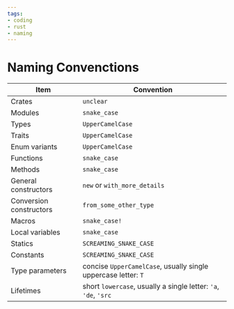 ```yaml
---
tags:
- coding
- rust
- naming
---
```

# Naming Convenctions

| Item                    | Convention |
| ----------------------- | ---------------------------------------------------- |
| Crates                  | `unclear` |
| Modules                 | `snake_case` |
| Types                   | `UpperCamelCase` |
| Traits                  | `UpperCamelCase` |
| Enum variants           | `UpperCamelCase` |
| Functions               | `snake_case` |
| Methods                 | `snake_case` |
| General constructors    | `new` or `with_more_details` |
| Conversion constructors | `from_some_other_type` |
| Macros                  | `snake_case!` |
| Local variables         | `snake_case` |
| Statics                 | `SCREAMING_SNAKE_CASE` |
| Constants               | `SCREAMING_SNAKE_CASE` |
| Type parameters         | concise `UpperCamelCase`, usually single uppercase letter: `T` |
| Lifetimes               | short `lowercase`, usually a single letter: `'a`, `'de`, `'src` |
